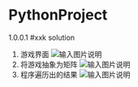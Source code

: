 # PythonProject
1.0.0.1
#xxk solution
1. 游戏界面
![输入图片说明](http://git.oschina.net/uploads/images/2016/1228/094034_7119c704_115838.png "在这里输入图片标题")
2. 将游戏抽象为矩阵
![输入图片说明](http://git.oschina.net/uploads/images/2016/1228/094154_fe75103f_115838.jpeg "在这里输入图片标题")
3. 程序遍历出的结果
![输入图片说明](http://git.oschina.net/uploads/images/2016/1228/094309_275d7a62_115838.jpeg "在这里输入图片标题")
